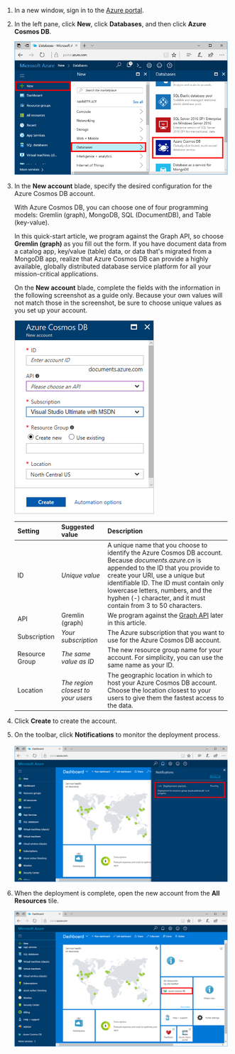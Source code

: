 1. In a new window, sign in to the [Azure portal](https://portal.azure.cn/).
2. In the left pane, click **New**, click **Databases**, and then click **Azure Cosmos DB**.

   ![Azure portal Databases pane](./media/cosmos-db-create-dbaccount-graph/create-nosql-db-databases-json-tutorial-1.png)

3. In the **New account** blade, specify the desired configuration for the Azure Cosmos DB account. 

    With Azure Cosmos DB, you can choose one of four programming models: Gremlin (graph), MongoDB, SQL (DocumentDB), and Table (key-value).  

    In this quick-start article, we program against the Graph API, so choose **Gremlin (graph)** as you fill out the form. If you have document data from a catalog app, key/value (table) data, or data that's migrated from a MongoDB app, realize that Azure Cosmos DB can provide a highly available, globally distributed database service platform for all your mission-critical applications.

    On the **New account** blade, complete the fields with the information in the following screenshot as a guide only. Because your own values will not match those in the screenshot, be sure to choose unique values as you set up your account. 

    ![The Azure Cosmos DB blade](./media/cosmos-db-create-dbaccount-graph/create-nosql-db-databases-json-tutorial-2.png)

    Setting|Suggested value|Description
    ---|---|---
    ID|*Unique value*|A unique name that you choose to identify the Azure Cosmos DB account. Because *documents.azure.cn* is appended to the ID that you provide to create your URI, use a unique but identifiable ID. The ID must contain only lowercase letters, numbers, and the hyphen (-) character, and it must contain from 3 to 50 characters.
    API|Gremlin (graph)|We program against the [Graph API](../articles/cosmos-db/graph-introduction.md) later in this article.|
    Subscription|*Your subscription*|The Azure subscription that you want to use for the Azure Cosmos DB account. 
    Resource Group|*The same value as ID*|The new resource group name for your account. For simplicity, you can use the same name as your ID. 
    Location|*The region closest to your users*|The geographic location in which to host your Azure Cosmos DB account. Choose the location closest to your users to give them the fastest access to the data.

4. Click **Create** to create the account.
5. On the toolbar, click **Notifications** to monitor the deployment process.

    ![Deployment started notification](./media/cosmos-db-create-dbaccount-graph/azure-documentdb-nosql-notification.png)

6.  When the deployment is complete, open the new account from the **All Resources** tile. 

    ![DocumentDB account on the All Resources tile](./media/cosmos-db-create-dbaccount-graph/azure-documentdb-all-resources.png)